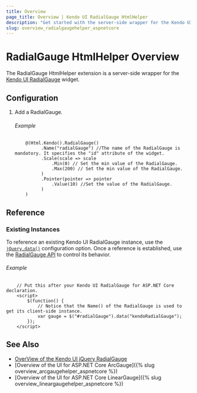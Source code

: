 ```yaml
---
title: Overview
page_title: Overview | Kendo UI RadialGauge HtmlHelper
description: "Get started with the server-side wrapper for the Kendo UI RadialGauge widget for ASP.NET Core."
slug: overview_radialgaugehelper_aspnetcore
---
```


# RadialGauge HtmlHelper Overview

The RadialGauge HtmlHelper extension is a server-side wrapper for the [Kendo UI RadialGauge](https://demos.telerik.com/kendo-ui/radial-gauge/index) widget.

## Configuration

1. Add a RadialGauge.

    ###### Example

    ```
        @(Html.Kendo().RadialGauge()
              .Name("radialGauge") //The name of the RadialGauge is mandatory. It specifies the "id" attribute of the widget.
              .Scale(scale => scale
                  .Min(0) // Set the min value of the RadialGauge.
                  .Max(200) // Set the min value of the RadialGauge.
              )
              .Pointer(pointer => pointer
                  .Value(10) //Set the value of the RadialGauge.
              )
        )
    ```

## Reference

### Existing Instances

To reference an existing Kendo UI RadialGauge instance, use the [`jQuery.data()`](https://api.jquery.com/jQuery.data/) configuration option. Once a reference is established, use the [RadialGauge API](https://docs.telerik.com/kendo-ui/api/javascript/dataviz/ui/radialgauge#methods) to control its behavior.

###### Example

        // Put this after your Kendo UI RadialGauge for ASP.NET Core declaration.
        <script>
            $(function() {
                // Notice that the Name() of the RadialGauge is used to get its client-side instance.
                var gauge = $("#radialGauge").data("kendoRadialGauge");
            });
        </script>

## See Also

* [OverView of the Kendo UI jQuery RadialGauge](https://docs.telerik.com/kendo-ui/controls/gauges/radialgauge/overview)
* [Overview of the UI for ASP.NET Core ArcGauge]({% slug overview_arcgaugehelper_aspnetcore %})
* [Overview of the UI for ASP.NET Core LinearGauge]({% slug overview_lineargaugehelper_aspnetcore %})